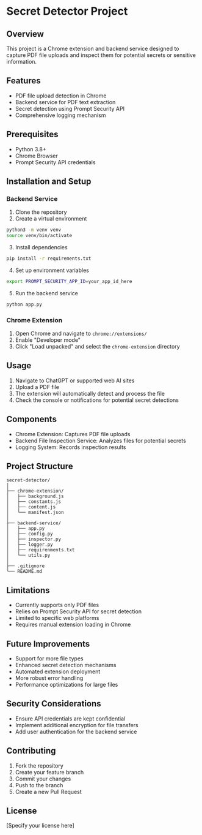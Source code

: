 # Secret Detector Project

## Overview
This project is a Chrome extension and backend service designed to capture PDF file uploads and inspect them for potential secrets or sensitive information.

## Features
- PDF file upload detection in Chrome
- Backend service for PDF text extraction
- Secret detection using Prompt Security API
- Comprehensive logging mechanism

## Prerequisites
- Python 3.8+
- Chrome Browser
- Prompt Security API credentials

## Installation and Setup

### Backend Service
1. Clone the repository
2. Create a virtual environment
```bash
python3 -m venv venv
source venv/bin/activate
```

3. Install dependencies
```bash
pip install -r requirements.txt
```

4. Set up environment variables
```bash
export PROMPT_SECURITY_APP_ID=your_app_id_here
```

5. Run the backend service
```bash
python app.py
```

### Chrome Extension
1. Open Chrome and navigate to `chrome://extensions/`
2. Enable "Developer mode"
3. Click "Load unpacked" and select the `chrome-extension` directory

## Usage
1. Navigate to ChatGPT or supported web AI sites
2. Upload a PDF file
3. The extension will automatically detect and process the file
4. Check the console or notifications for potential secret detections

## Components
- Chrome Extension: Captures PDF file uploads
- Backend File Inspection Service: Analyzes files for potential secrets
- Logging System: Records inspection results

## Project Structure
```
secret-detector/
│
├── chrome-extension/
│   ├── background.js
│   ├── constants.js
│   ├── content.js
│   └── manifest.json
│
├── backend-service/
│   ├── app.py
│   ├── config.py
│   ├── inspector.py
│   ├── logger.py
│   ├── requirenments.txt
│   └── utils.py
│
├── .gitignore
└── README.md
```

## Limitations
- Currently supports only PDF files
- Relies on Prompt Security API for secret detection
- Limited to specific web platforms
- Requires manual extension loading in Chrome

## Future Improvements
- Support for more file types
- Enhanced secret detection mechanisms
- Automated extension deployment
- More robust error handling
- Performance optimizations for large files

## Security Considerations
- Ensure API credentials are kept confidential
- Implement additional encryption for file transfers
- Add user authentication for the backend service

## Contributing
1. Fork the repository
2. Create your feature branch
3. Commit your changes
4. Push to the branch
5. Create a new Pull Request

## License
[Specify your license here]